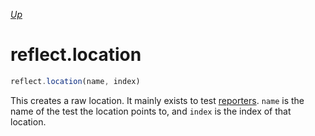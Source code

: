 *[Up](../reflection.md)*

# reflect.location

```js
reflect.location(name, index)
```

This creates a raw location. It mainly exists to test [reporters](../../reporter-api.md). `name` is the name of the test the location points to, and `index` is the index of that location.
